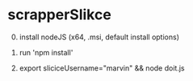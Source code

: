 # scrapperSlikce

0. install nodeJS (x64, .msi, default install options)

1. run 'npm install'

2. export sliciceUsername="marvin" && node doit.js 
